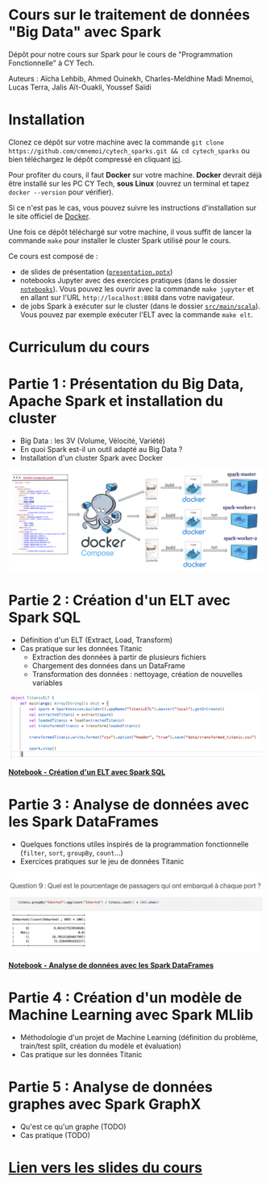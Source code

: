 # Cours sur le traitement de données "Big Data" avec Spark

Dépôt pour notre cours sur Spark pour le cours de "Programmation Fonctionnelle" à CY Tech.

Auteurs : Aïcha Lehbib, Ahmed Ouinekh, Charles-Meldhine Madi Mnemoi, Lucas Terra, Jalis Aït-Ouakli, Youssef Saïdi

# Installation

Clonez ce dépôt sur votre machine avec la commande `git clone https://github.com/cmnemoi/cytech_sparks.git && cd cytech_sparks` ou bien téléchargez le dépôt compressé en cliquant [ici](https://github.com/cmnemoi/cytech_sparks/archive/main.zip).

Pour profiter du cours, il faut **Docker** sur votre machine.  **Docker** devrait déjà être installé sur les PC CY Tech, **sous Linux** (ouvrez un terminal et tapez `docker --version` pour vérifier).

Si ce n'est pas le cas, vous pouvez suivre les instructions d'installation sur le site officiel de [Docker](https://docs.docker.com/get-docker/).
 
Une fois ce dépôt téléchargé sur votre machine, il vous suffit de lancer la commande `make` pour installer le cluster Spark utilisé pour le cours.

Ce cours est composé de :

- de slides de présentation ([`presentation.pptx`](presentation.pptx))
- notebooks Jupyter avec des exercices pratiques (dans le dossier [`notebooks`](notebooks)). Vous pouvez les ouvrir avec la commande `make jupyter` et en allant sur l'URL `http://localhost:8888` dans votre navigateur.
- de jobs Spark à exécuter sur le cluster (dans le dossier [`src/main/scala`](src/main/scala)). Vous pouvez par exemple exécuter l'ELT avec la commande `make elt`.

# Curriculum du cours

# Partie 1 : Présentation du Big Data, Apache Spark et installation du cluster

- Big Data : les 3V (Volume, Vélocité, Variété)
- En quoi Spark est-il un outil adapté au Big Data ?
- Installation d'un cluster Spark avec Docker

![Schéma représentant le cluster Spark du cours](images/cluster_schema.png)

# Partie 2 : Création d'un ELT avec Spark SQL

- Définition d'un ELT (Extract, Load, Transform)
- Cas pratique sur les données Titanic
  - Extraction des données à partir de plusieurs fichiers
  - Chargement des données dans un DataFrame
  - Transformation des données : nettoyage, création de nouvelles variables

![Code de l'ELT](images/elt.png)

**[Notebook - Création d'un ELT avec Spark SQL](notebooks/001_Création_d'un_ELT_avec_Spark_SQL.ipynb)**

# Partie 3 : Analyse de données avec les Spark DataFrames

- Quelques fonctions utiles inspirés de la programmation fonctionnelle (`filter`, `sort`, `groupBy`, `count`...)
- Exercices pratiques sur le jeu de données Titanic

![Question sur le jeu de données Titanic](images/titanic_eda.png)

**[Notebook - Analyse de données avec les Spark DataFrames](notebooks/001_Analyse_de_données_avec_les_Spark_DataFrames.ipynb)**

# Partie 4 : Création d'un modèle de Machine Learning avec Spark MLlib

- Méthodologie d'un projet de Machine Learning (définition du problème, train/test split, création du modèle et évaluation)
- Cas pratique sur les données Titanic

# Partie 5 : Analyse de données graphes avec Spark GraphX

- Qu'est ce qu'un graphe (TODO)
- Cas pratique (TODO)

# [Lien vers les slides du cours](presentation.pptx)

